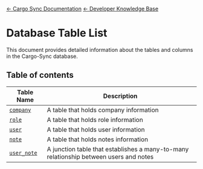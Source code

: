 [← Cargo Sync Documentation](../../../readme.md) [← Developer Knowledge Base](../readme.md)

# Database Table List

This document provides detailed information about the tables and columns in the Cargo-Sync database.

## Table of contents

|Table Name|Description|
|-|-|
|[`company`](./tables/company-table.md)|A table that holds company information|
|[`role`](./tables/role-table.md)|A table that holds role information|
|[`user`](./tables/user-table.md)|A table that holds user information|
|[`note`](./tables/note-table.md)|A table that holds notes information|
|[`user_note`](./tables/user-note-table.md.md)|A junction table that establishes a many-to-many relationship between users and notes
